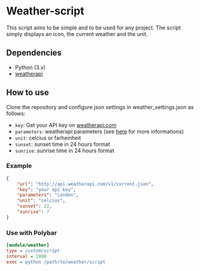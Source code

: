 # Weather-script
This script aims to be simple and to be used for any project.
The script simply displays an icon, the current weather and the unit.
## Dependencies
- Python (3.x)
- [weatherapi](https://www.weatherapi.com/)

## How to use
 Clone the repository and configure json settings in weather_settings.json as follows:
- `key`: Get your API key on [weatherapi.com](https://www.weatherapi.com/)
- `parameters`: weatherapi parameters (see [here](https://www.weatherapi.com/) for more informations)
- `unit`: celcius or farheinheit
- `sunset`: sunset time in 24 hours format
- `sunrise`: sunrise time in 24 hours format

### Example
``` json
{
    "url": "http://api.weatherapi.com/v1/current.json",
    "key": "your api key",
    "parameters": "London",
    "unit": "celcius",
    "sunset": 22,
    "sunrise": 7
}
```
### Use with Polybar
``` ini
[module/weather]
type = custom/script
interval = 1800
exec = python /path/to/weather/script
```
